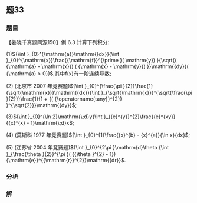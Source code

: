 ## 题33
### 题目
【姜晓千真题同源150】例 6.3 计算下列积分:

(1)${\int }_{0}^{\mathrm{a}}\mathrm{{dx}}{\int }_{0}^{\mathrm{x}}\frac{{\mathrm{f}}^{\prime }( \mathrm{y}) }{\sqrt{( {\mathrm{a} - \mathrm{x}}) ( {\mathrm{x} - \mathrm{y}}) }}\mathrm{{dy}}( {\mathrm{a} > 0})$,其中$\mathrm{f}( \mathrm{x})$有一阶连续导数;

(2) (北京市 2007 年竞赛题)${\int }_{0}^{\frac{\pi }{2}}\frac{1}{\sqrt{\mathrm{x}}}\mathrm{{dx}}{\int }_{\sqrt{\mathrm{x}}}^{\sqrt{\frac{\pi }{2}}}\frac{1}{1 + {( {\operatorname{tany}}^{2}) }^{\sqrt{2}}}\mathrm{{dy}}$;

(3)${\int }_{0}^{\ln 2}\mathrm{\;d}y{\int }_{{e}^{y}}^{2}\frac{{e}^{xy}}{{x}^{x} - 1}\mathrm{\;d}x$;

(4) (莫斯科 1977 年竞赛题)${\int }_{0}^{1}\frac{{x}^{b} - {x}^{a}}{\ln x}{dx}$;

(5) (江苏省 2004 年竞赛题)${\int }_{0}^{2\pi }\mathrm{d}\theta {\int }_{\frac{\theta }{2}}^{\pi }( {{\theta }^{2} - 1}) {\mathrm{e}}^{{\mathrm{r}}^{2}}\mathrm{{dr}}$.
### 分析

### 解